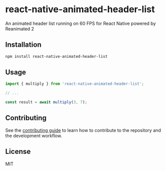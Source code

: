 # react-native-animated-header-list

An animated header list running on 60 FPS for React Native powered by Reanimated 2

## Installation

```sh
npm install react-native-animated-header-list
```

## Usage

```js
import { multiply } from 'react-native-animated-header-list';

// ...

const result = await multiply(3, 7);
```

## Contributing

See the [contributing guide](CONTRIBUTING.md) to learn how to contribute to the repository and the development workflow.

## License

MIT
